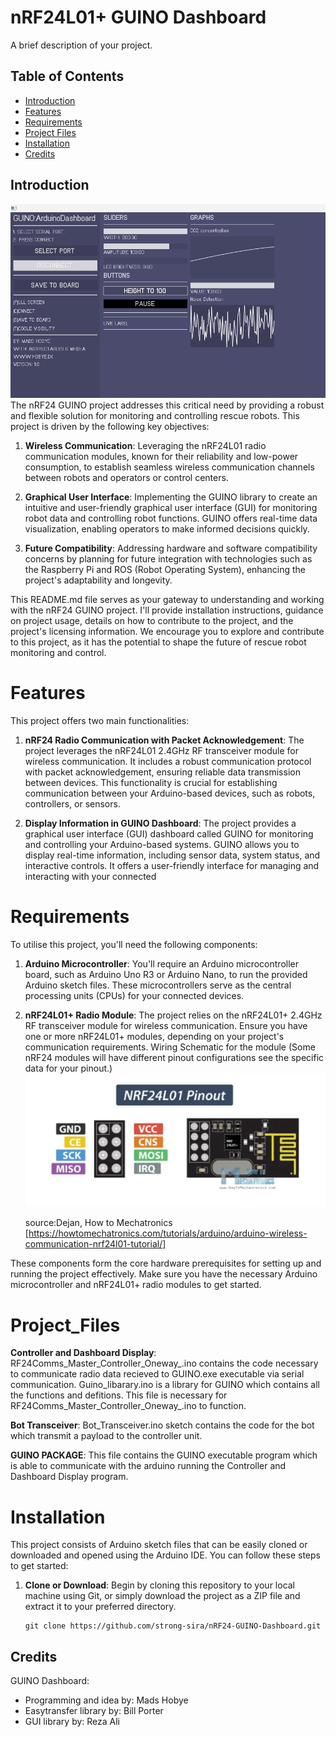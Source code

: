 # nRF24L01+ GUINO Dashboard

A brief description of your project.

## Table of Contents

- [Introduction](#introduction)
- [Features](#features)
- [Requirements](#Requirements)
- [Project Files](#Project_Files)
- [Installation](#installation)
- [Credits](#Credits)

## Introduction
![GUINO Dashboard Screenshot](GUINO_Dashboard.png)
The nRF24 GUINO project addresses this critical need by providing a robust and flexible solution for monitoring and controlling rescue robots. This project is driven by the following key objectives:

1. **Wireless Communication**: Leveraging the nRF24L01 radio communication modules, known for their reliability and low-power consumption, to establish seamless wireless communication channels between robots and operators or control centers.

2. **Graphical User Interface**: Implementing the GUINO library to create an intuitive and user-friendly graphical user interface (GUI) for monitoring robot data and controlling robot functions. GUINO offers real-time data visualization, enabling operators to make informed decisions quickly.

3. **Future Compatibility**: Addressing hardware and software compatibility concerns by planning for future integration with technologies such as the Raspberry Pi and ROS (Robot Operating System), enhancing the project's adaptability and longevity.

This README.md file serves as your gateway to understanding and working with the nRF24 GUINO project. I'll provide installation instructions, guidance on project usage, details on how to contribute to the project, and the project's licensing information. We encourage you to explore and contribute to this project, as it has the potential to shape the future of rescue robot monitoring and control.


# Features

This project offers two main functionalities:

1. **nRF24 Radio Communication with Packet Acknowledgement**: The project leverages the nRF24L01 2.4GHz RF transceiver module for wireless communication. It includes a robust communication protocol with packet acknowledgement, ensuring reliable data transmission between devices. This functionality is crucial for establishing communication between your Arduino-based devices, such as robots, controllers, or sensors.

2. **Display Information in GUINO Dashboard**: The project provides a graphical user interface (GUI) dashboard called GUINO for monitoring and controlling your Arduino-based systems. GUINO allows you to display real-time information, including sensor data, system status, and interactive controls. It offers a user-friendly interface for managing and interacting with your connected

# Requirements

To utilise this project, you'll need the following components:

1. **Arduino Microcontroller**: You'll require an Arduino microcontroller board, such as Arduino Uno R3 or Arduino Nano, to run the provided Arduino sketch files. These microcontrollers serve as the central processing units (CPUs) for your connected devices.

2. **nRF24L01+ Radio Module**: The project relies on the nRF24L01+ 2.4GHz RF transceiver module for wireless communication. Ensure you have one or more nRF24L01+ modules, depending on your project's communication requirements.
    Wiring Schematic for the module (Some nRF24 modules will have different pinout configurations see the specific data for your pinout.)
    ![Wiring Schematic for the module](nrf24PinOut.png)
    
    source:Dejan, How to Mechatronics [https://howtomechatronics.com/tutorials/arduino/arduino-wireless-communication-nrf24l01-tutorial/]



These components form the core hardware prerequisites for setting up and running the project effectively. Make sure you have the necessary Arduino microcontroller and nRF24L01+ radio modules to get started.

# Project_Files

**Controller and Dashboard Display**: RF24Comms_Master_Controller_Oneway_.ino contains the code necessary to communicate radio data recieved to GUINO.exe executable via serial communication. Guino_libarary.ino is a library for GUINO which contains all the functions and defitions. This file is necessary for RF24Comms_Master_Controller_Oneway_.ino to function.

**Bot Transceiver**: Bot_Transceiver.ino sketch contains the code for the bot which transmit a payload to the controller unit.

**GUINO PACKAGE**: This file contains the GUINO executable program which is able to communicate with the arduino running the Controller and Dashboard Display program.


# Installation

This project consists of Arduino sketch files that can be easily cloned or downloaded and opened using the Arduino IDE. You can follow these steps to get started:

1. **Clone or Download**: Begin by cloning this repository to your local machine using Git, or simply download the project as a ZIP file and extract it to your preferred directory.

   ```shell
   git clone https://github.com/strong-sira/nRF24-GUINO-Dashboard.git

## Credits
GUINO Dashboard:
- Programming and idea by: Mads Hobye
- Easytransfer library by: Bill Porter
- GUI library by: Reza Ali
